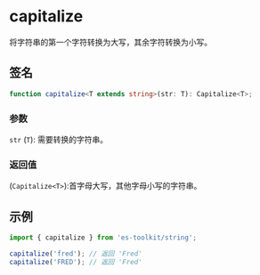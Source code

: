 # capitalize

将字符串的第一个字符转换为大写，其余字符转换为小写。

## 签名

```typescript
function capitalize<T extends string>(str: T): Capitalize<T>;
```

### 参数

`str` (`T`): 需要转换的字符串。

### 返回值

(`Capitalize<T>`):首字母大写，其他字母小写的字符串。

## 示例

```typescript
import { capitalize } from 'es-toolkit/string';

capitalize('fred'); // 返回 'Fred'
capitalize('FRED'); // 返回 'Fred'
```
